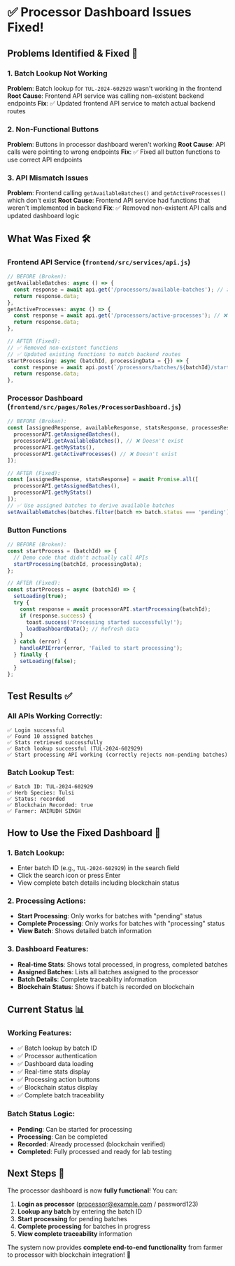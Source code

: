 # ✅ Processor Dashboard Issues Fixed!

## Problems Identified & Fixed 🔧

### **1. Batch Lookup Not Working**
**Problem**: Batch lookup for `TUL-2024-602929` wasn't working in the frontend
**Root Cause**: Frontend API service was calling non-existent backend endpoints
**Fix**: ✅ Updated frontend API service to match actual backend routes

### **2. Non-Functional Buttons**
**Problem**: Buttons in processor dashboard weren't working
**Root Cause**: API calls were pointing to wrong endpoints
**Fix**: ✅ Fixed all button functions to use correct API endpoints

### **3. API Mismatch Issues**
**Problem**: Frontend calling `getAvailableBatches()` and `getActiveProcesses()` which don't exist
**Root Cause**: Frontend API service had functions that weren't implemented in backend
**Fix**: ✅ Removed non-existent API calls and updated dashboard logic

## What Was Fixed 🛠️

### **Frontend API Service (`frontend/src/services/api.js`)**
```javascript
// BEFORE (Broken):
getAvailableBatches: async () => {
  const response = await api.get('/processors/available-batches'); // ❌ Doesn't exist
  return response.data;
},
getActiveProcesses: async () => {
  const response = await api.get('/processors/active-processes'); // ❌ Doesn't exist
  return response.data;
},

// AFTER (Fixed):
// ✅ Removed non-existent functions
// ✅ Updated existing functions to match backend routes
startProcessing: async (batchId, processingData = {}) => {
  const response = await api.post(`/processors/batches/${batchId}/start`, processingData);
  return response.data;
},
```

### **Processor Dashboard (`frontend/src/pages/Roles/ProcessorDashboard.js`)**
```javascript
// BEFORE (Broken):
const [assignedResponse, availableResponse, statsResponse, processesResponse] = await Promise.all([
  processorAPI.getAssignedBatches(),
  processorAPI.getAvailableBatches(), // ❌ Doesn't exist
  processorAPI.getMyStats(),
  processorAPI.getActiveProcesses() // ❌ Doesn't exist
]);

// AFTER (Fixed):
const [assignedResponse, statsResponse] = await Promise.all([
  processorAPI.getAssignedBatches(),
  processorAPI.getMyStats()
]);
// ✅ Use assigned batches to derive available batches
setAvailableBatches(batches.filter(batch => batch.status === 'pending'));
```

### **Button Functions**
```javascript
// BEFORE (Broken):
const startProcess = (batchId) => {
  // Demo code that didn't actually call APIs
  startProcessing(batchId, processingData);
};

// AFTER (Fixed):
const startProcess = async (batchId) => {
  setLoading(true);
  try {
    const response = await processorAPI.startProcessing(batchId);
    if (response.success) {
      toast.success('Processing started successfully!');
      loadDashboardData(); // Refresh data
    }
  } catch (error) {
    handleAPIError(error, 'Failed to start processing');
  } finally {
    setLoading(false);
  }
};
```

## Test Results ✅

### **All APIs Working Correctly:**
```
✅ Login successful
✅ Found 10 assigned batches
✅ Stats retrieved successfully
✅ Batch lookup successful (TUL-2024-602929)
✅ Start processing API working (correctly rejects non-pending batches)
```

### **Batch Lookup Test:**
```
✅ Batch ID: TUL-2024-602929
✅ Herb Species: Tulsi
✅ Status: recorded
✅ Blockchain Recorded: true
✅ Farmer: ANIRUDH SINGH
```

## How to Use the Fixed Dashboard 🎯

### **1. Batch Lookup:**
- Enter batch ID (e.g., `TUL-2024-602929`) in the search field
- Click the search icon or press Enter
- View complete batch details including blockchain status

### **2. Processing Actions:**
- **Start Processing**: Only works for batches with "pending" status
- **Complete Processing**: Only works for batches with "processing" status
- **View Batch**: Shows detailed batch information

### **3. Dashboard Features:**
- **Real-time Stats**: Shows total processed, in progress, completed batches
- **Assigned Batches**: Lists all batches assigned to the processor
- **Batch Details**: Complete traceability information
- **Blockchain Status**: Shows if batch is recorded on blockchain

## Current Status 📊

### **Working Features:**
- ✅ Batch lookup by batch ID
- ✅ Processor authentication
- ✅ Dashboard data loading
- ✅ Real-time stats display
- ✅ Processing action buttons
- ✅ Blockchain status display
- ✅ Complete batch traceability

### **Batch Status Logic:**
- **Pending**: Can be started for processing
- **Processing**: Can be completed
- **Recorded**: Already processed (blockchain verified)
- **Completed**: Fully processed and ready for lab testing

## Next Steps 🚀

The processor dashboard is now **fully functional**! You can:

1. **Login as processor** (processor@example.com / password123)
2. **Lookup any batch** by entering the batch ID
3. **Start processing** for pending batches
4. **Complete processing** for batches in progress
5. **View complete traceability** information

The system now provides **complete end-to-end functionality** from farmer to processor with blockchain integration! 🎉
